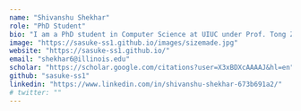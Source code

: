 ```yaml
---
name: "Shivanshu Shekhar"
role: "PhD Student"
bio: "I am a PhD student in Computer Science at UIUC under Prof. Tong Zhang, focusing on deep learning, natural language processing, and optimization for large language models."
image: "https://sasuke-ss1.github.io/images/sizemade.jpg"
website: "https://sasuke-ss1.github.io/"
email: "shekhar6@illinois.edu"
scholar: "https://scholar.google.com/citations?user=X3xBDXcAAAAJ&hl=en"
github: "sasuke-ss1"
linkedin: "https://www.linkedin.com/in/shivanshu-shekhar-673b691a2/"
# twitter: ""
---
```


